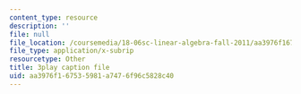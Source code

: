 ```yaml
---
content_type: resource
description: ''
file: null
file_location: /coursemedia/18-06sc-linear-algebra-fall-2011/aa3976f167535981a7476f96c5828c40_0MtwqhIwdrI.vtt
file_type: application/x-subrip
resourcetype: Other
title: 3play caption file
uid: aa3976f1-6753-5981-a747-6f96c5828c40
---
```


